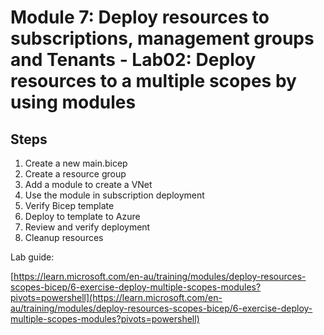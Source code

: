 # Module 7: Deploy resources to subscriptions, management groups and Tenants - Lab02: Deploy resources to a multiple scopes by using modules

## Steps

1. Create a new main.bicep
2. Create a resource group
3. Add a module to create a VNet
4. Use the module in subscription deployment
5. Verify Bicep template
6. Deploy to template to Azure
7. Review and verify deployment
8. Cleanup resources

Lab guide:

[https://learn.microsoft.com/en-au/training/modules/deploy-resources-scopes-bicep/6-exercise-deploy-multiple-scopes-modules?pivots=powershell](https://learn.microsoft.com/en-au/training/modules/deploy-resources-scopes-bicep/6-exercise-deploy-multiple-scopes-modules?pivots=powershell)